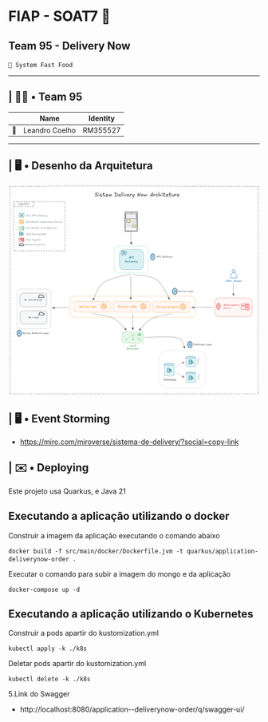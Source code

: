 # FIAP - SOAT7 🚀
## Team 95 - Delivery Now
```
🍔 System Fast Food 
```
---
## | 👊🏽 • Team 95
| |Name|Identity|
|-|-|-|
| 🐰 | Leandro Coelho | RM355527 |
---
## | 🖥️ • Desenho da Arquitetura

![System design](img/diagrama-arquitetura.png)


## | 🖥️ • Event Storming
- https://miro.com/miroverse/sistema-de-delivery/?social=copy-link

## | ✉️ • Deploying

Este projeto usa Quarkus, e Java 21

## Executando a aplicação utilizando o docker
Construir a imagem da aplicação executando o comando abaixo

```shell script
docker build -f src/main/docker/Dockerfile.jvm -t quarkus/application-deliverynow-order .

```
Executar o comando para subir a imagem do mongo e da aplicação

```shell script
docker-compose up -d
```
## Executando a aplicação utilizando o Kubernetes

Construir a pods apartir do kustomization.yml

```shell script
kubectl apply -k ./k8s 
```

Deletar pods apartir do kustomization.yml

```shell script
kubectl delete -k ./k8s 
```

5.Link do Swagger
- http://localhost:8080/application--deliverynow-order/q/swagger-ui/
